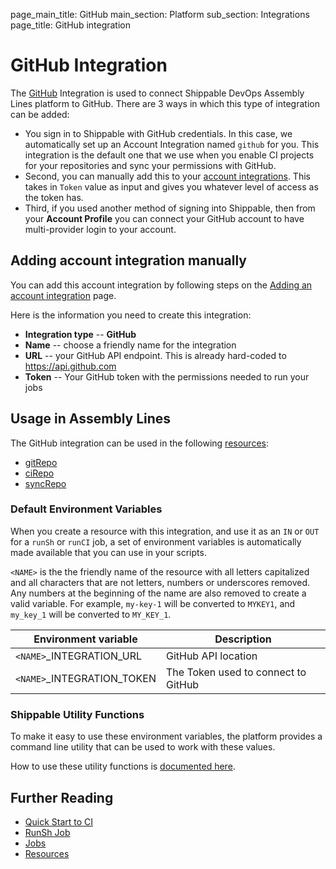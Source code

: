 page_main_title: GitHub
main_section: Platform
sub_section: Integrations
page_title: GitHub integration

# GitHub Integration

The [GitHub](https://github.com) Integration is used to connect Shippable DevOps Assembly Lines platform to GitHub. There are 3 ways in which this type of integration can be added:

* You sign in to Shippable with GitHub credentials. In this case, we automatically set up an Account Integration named `github` for you. This integration is the default one that we use when you enable CI projects for your repositories and sync your permissions with GitHub.
* Second, you can manually add this to your [account integrations](/platform/tutorial/integration/howto-crud-integration/). This takes in `Token` value as input and gives you whatever level of access as the token has.
* Third, if you used another method of signing into Shippable, then from your **Account Profile** you can connect your GitHub account to have multi-provider login to your account.

## Adding account integration manually

You can add this account integration by following steps on the [Adding an account integration](/platform/tutorial/integration/howto-crud-integration/) page.

Here is the information you need to create this integration:

* **Integration type** -- **GitHub**
* **Name** -- choose a friendly name for the integration
* **URL** -- your GitHub API endpoint. This is already hard-coded to https://api.github.com
* **Token** -- Your GitHub token with the permissions needed to run your jobs

## Usage in Assembly Lines

The GitHub integration can be used in the following [resources](/platform/workflow/resource/overview/):

* [gitRepo](/platform/workflow/resource/gitrepo)
* [ciRepo](/platform/workflow/resource/cirepo)
* [syncRepo](/platform/workflow/resource/syncrepo)

### Default Environment Variables
When you create a resource with this integration, and use it as an `IN` or `OUT` for a `runSh` or `runCI` job, a set of environment variables is automatically made available that you can use in your scripts.

`<NAME>` is the the friendly name of the resource with all letters capitalized and all characters that are not letters, numbers or underscores removed. Any numbers at the beginning of the name are also removed to create a valid variable. For example, `my-key-1` will be converted to `MYKEY1`, and `my_key_1` will be converted to `MY_KEY_1`.

| Environment variable						| Description                         |
| ------------- 								|------------------------------------ |
| `<NAME>`\_INTEGRATION\_URL    			| GitHub API location |
| `<NAME>`\_INTEGRATION\_TOKEN			| The Token used to connect to GitHub |

### Shippable Utility Functions
To make it easy to use these environment variables, the platform provides a command line utility that can be used to work with these values.

How to use these utility functions is [documented here](/platform/tutorial/workflow/using-shipctl).

## Further Reading
* [Quick Start to CI](/getting-started/ci-sample)
* [RunSh Job](/platform/workflow/job/runsh)
* [Jobs](/platform/workflow/job/overview)
* [Resources](/platform/workflow/resource/overview)
